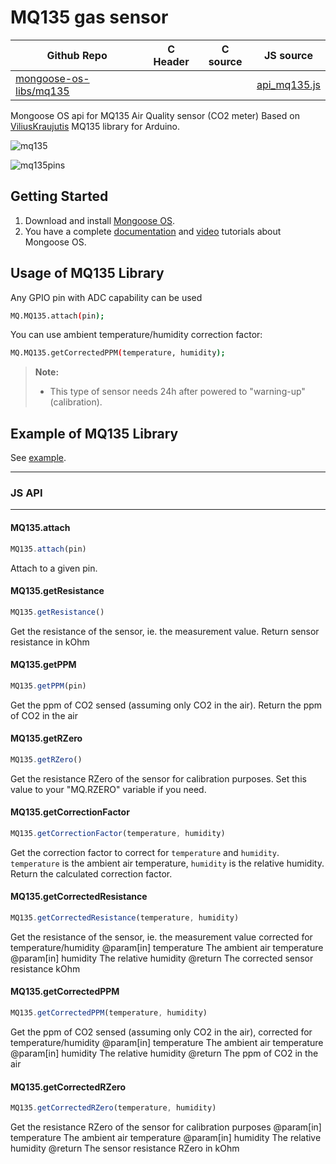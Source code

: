 # MQ135 gas sensor
| Github Repo | C Header | C source  | JS source |
| ----------- | -------- | --------  | ----------------- |
| [mongoose-os-libs/mq135](https://github.com/mongoose-os-libs/mq135) | [](https://github.com/mongoose-os-libs/mq135/tree/master/include/) | &nbsp;  | [api_mq135.js](https://github.com/mongoose-os-libs/mq135/tree/master/mjs_fs/api_mq135.js)         |




Mongoose OS api for MQ135 Air Quality sensor (CO2 meter) Based on [ViliusKraujutis] MQ135 library for Arduino.

![mq135](https://cloud.githubusercontent.com/assets/22281426/26542295/a6d47538-4459-11e7-957c-e0506749db4e.jpg)

![mq135pins](https://cloud.githubusercontent.com/assets/22281426/26542297/a8808f02-4459-11e7-9a68-f8c36cf6f3e6.jpg)

## Getting Started

1. Download and install [Mongoose OS].
2. You have a complete [documentation] and [video] tutorials about Mongoose OS.


## Usage of MQ135 Library

Any GPIO pin with ADC capability can be used

```bash
MQ.MQ135.attach(pin);
```

You can use ambient temperature/humidity correction factor:

```bash
MQ.MQ135.getCorrectedPPM(temperature, humidity);
```

> **Note:**
> - This type of sensor needs 24h after powered to "warning-up" (calibration).

## Example of MQ135 Library

See [example].

[ViliusKraujutis]: <https://github.com/GeorgK/MQ135/blob/master/MQ135.cpp>

[documentation]: <https://mongoose-os.com/docs/>

[Mongoose OS]: <https://mongoose-os.com/software.html>

[video]: <https://mongoose-os.com/video-tutorials.html>

[example]: <https://github.com/mongoose-os-apps/mq135>


 ----- 

### JS API

 --- 
#### MQ135.attach

```javascript
MQ135.attach(pin)
```
Attach to a given pin.
#### MQ135.getResistance

```javascript
MQ135.getResistance()
```
Get the resistance of the sensor, ie. the measurement value.
Return sensor resistance in kOhm
#### MQ135.getPPM

```javascript
MQ135.getPPM(pin)
```
Get the ppm of CO2 sensed (assuming only CO2 in the air). Return the ppm of CO2 in the air
#### MQ135.getRZero

```javascript
MQ135.getRZero()
```
Get the resistance RZero of the sensor for calibration purposes.
Set this value to your "MQ.RZERO" variable if you need.
#### MQ135.getCorrectionFactor

```javascript
MQ135.getCorrectionFactor(temperature, humidity)
```
Get the correction factor to correct for `temperature` and `humidity`.
`temperature` is the ambient air temperature, `humidity` is the relative humidity.
Return the calculated correction factor.
#### MQ135.getCorrectedResistance

```javascript
MQ135.getCorrectedResistance(temperature, humidity)
```
Get the resistance of the sensor, ie. the measurement value corrected for temperature/humidity
@param[in] temperature  The ambient air temperature
@param[in] humidity  The relative humidity
@return The corrected sensor resistance kOhm
#### MQ135.getCorrectedPPM

```javascript
MQ135.getCorrectedPPM(temperature, humidity)
```
Get the ppm of CO2 sensed (assuming only CO2 in the air), corrected for temperature/humidity
@param[in] temperature  The ambient air temperature
@param[in] humidity The relative humidity
@return The ppm of CO2 in the air
#### MQ135.getCorrectedRZero

```javascript
MQ135.getCorrectedRZero(temperature, humidity)
```
Get the resistance RZero of the sensor for calibration purposes
@param[in] temperature  The ambient air temperature
@param[in] humidity The relative humidity
@return The sensor resistance RZero in kOhm

